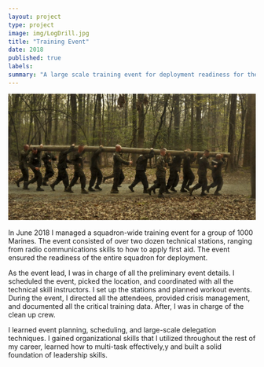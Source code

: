 ```yaml
---
layout: project
type: project
image: img/LogDrill.jpg
title: "Training Event"
date: 2018
published: true
labels:
summary: "A large scale training event for deployment readiness for the Squadron i was in."
---
```


<img class="img-fluid" src="../img/LogDrill.jpg">

In June 2018 I managed a squadron-wide training event for a group of 1000 Marines. The event consisted of over two dozen technical stations, ranging from radio communications skills to how to apply first aid. The event ensured the readiness of the entire squadron for deployment. 


As the event lead, I was in charge of all the preliminary event details. I scheduled the event, picked the location, and coordinated with all the technical skill instructors. I set up the stations and planned workout events. During the event, I directed all the attendees, provided crisis management, and documented all the critical training data.  After, I was in charge of the clean up crew. 


I learned event planning, scheduling, and large-scale delegation techniques. I gained organizational skills that I utilized throughout the rest of my career, learned how to multi-task effectively,y and built a solid foundation of leadership skills.
